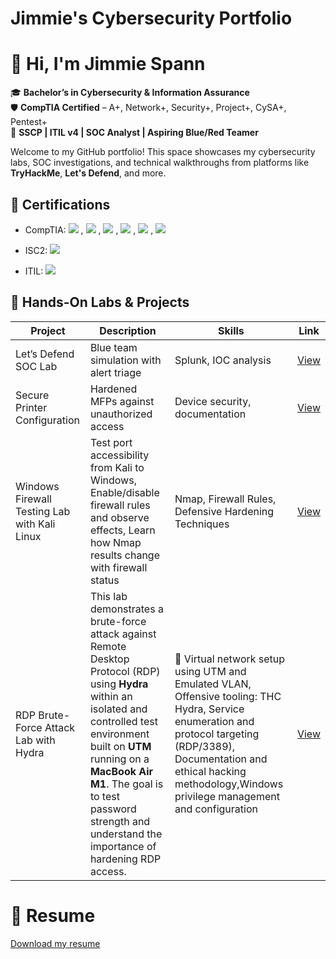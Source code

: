 # Jimmie's Cybersecurity Portfolio

# 👋 Hi, I'm Jimmie Spann

🎓 **Bachelor’s in Cybersecurity & Information Assurance**  
🛡️ **CompTIA Certified** – A+, Network+, Security+, Project+, CySA+, Pentest+  
🔐 **SSCP | ITIL v4 | SOC Analyst | Aspiring Blue/Red Teamer**

Welcome to my GitHub portfolio! This space showcases my cybersecurity labs, SOC investigations, and technical walkthroughs from platforms like **TryHackMe**, **Let's Defend**, and more.


## 🔐 Certifications
- CompTIA: <img src="https://img.shields.io/badge/A%2B-Certified-red?style=for-the-badge&logo=comptia" /> , <img src="https://img.shields.io/badge/Network%2B-Certified-red?style=for-the-badge&logo=comptia" /> , <img src="https://img.shields.io/badge/Security%2B-Certified-red?style=for-the-badge&logo=comptia" /> , <img src="https://img.shields.io/badge/Project%2B-Certified-red?style=for-the-badge&logo=comptia" /> , <img src="https://img.shields.io/badge/CySA%2B-Certified-red?style=for-the-badge&logo=comptia" /> , <img src="https://img.shields.io/badge/PenTest%2B-Certified-red?style=for-the-badge&logo=comptia" />  

- ISC2: <img src="https://img.shields.io/badge/SSCP-Certified-blue?style=for-the-badge&logo=ISC2" />

- ITIL: <img src="https://img.shields.io/badge/ITIL%20Foundation-Certified-purple?style=for-the-badge&logo=itsm" />



## 🧪 Hands-On Labs & Projects
| Project | Description | Skills | Link |
|--------|-------------|--------|------|
| Let’s Defend SOC Lab | Blue team simulation with alert triage | Splunk, IOC analysis | <a href="https://github.com/jspann2025/Let-s-Defend--SOC-Alert-Analysis/tree/main">View</a> 
| Secure Printer Configuration | Hardened MFPs against unauthorized access | Device security, documentation | <a href="https://github.com/jspann2025/Secure-Copier-Configuration-Project/tree/main">View</a>|
| Windows Firewall Testing Lab with Kali Linux|Test port accessibility from Kali to Windows, Enable/disable firewall rules and observe effects, Learn how Nmap results change with firewall status| Nmap, Firewall Rules, Defensive Hardening Techniques |<a href="https://github.com/jspann2025/Windows-Firewall-Testing-Lab-with-Kali-Linux/tree/main">View</a>|
| RDP Brute-Force Attack Lab with Hydra| This lab demonstrates a brute-force attack against Remote Desktop Protocol (RDP) using **Hydra** within an isolated and controlled test environment built on **UTM** running on a **MacBook Air M1**. The goal is to test password strength and understand the importance of hardening RDP access.| 🔧 Virtual network setup using UTM and Emulated VLAN, Offensive tooling: THC Hydra, Service enumeration and protocol targeting (RDP/3389), Documentation and ethical hacking methodology,Windows privilege management and configuration| <a href="https://github.com/jspann2025/Let-s-Defend--SOC-Alert-Analysis/tree/main">View</a> 
# 📄 Resume
[Download my resume](./resume/Cybersecurity_Resume.pdf)
